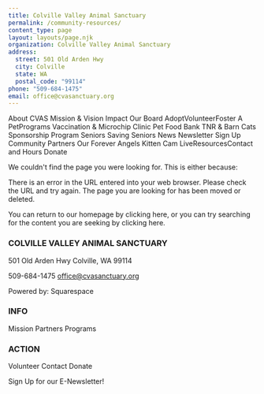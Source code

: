 ```yaml
---
title: Colville Valley Animal Sanctuary
permalink: /community-resources/
content_type: page
layout: layouts/page.njk
organization: Colville Valley Animal Sanctuary
address:
  street: 501 Old Arden Hwy
  city: Colville
  state: WA
  postal_code: "99114"
phone: "509-684-1475"
email: office@cvasanctuary.org
---
```


About CVAS
Mission & Vision
Impact
Our Board
AdoptVolunteerFoster A PetPrograms
Vaccination & Microchip Clinic
Pet Food Bank
TNR & Barn Cats
Sponsorship Program
Seniors Saving Seniors
News
Newsletter Sign Up
Community Partners
Our Forever Angels
Kitten Cam LiveResourcesContact and Hours
Donate

We couldn't find the page you were looking for. This is either because:

There is an error in the URL entered into your web browser. Please check the URL and try again.
The page you are looking for has been moved or deleted.

You can return to our homepage by clicking here, or you can try searching for the content you are seeking by clicking here.

### COLVILLE VALLEY ANIMAL SANCTUARY

501 Old Arden Hwy
Colville, WA 99114

509-684-1475
office@cvasanctuary.org

Powered by:
Squarespace

### INFO

Mission
Partners
Programs

### ACTION

Volunteer
Contact
Donate

Sign Up for our E-Newsletter!